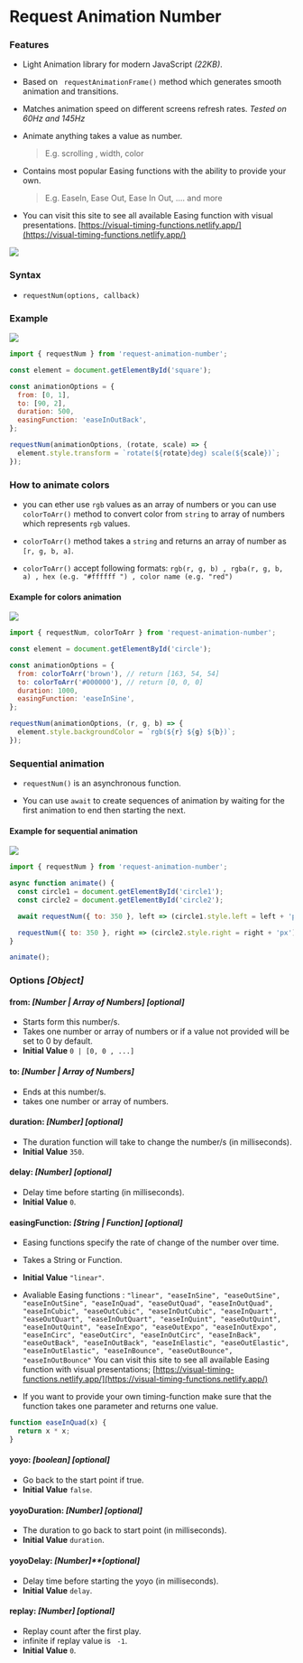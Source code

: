# Request Animation Number

### Features

- Light Animation library for modern JavaScript _(22KB)_.

- Based on ` requestAnimationFrame()` method which generates smooth animation and transitions.

- Matches animation speed on different screens refresh rates. _Tested on 60Hz and 145Hz_

- Animate anything takes a value as number.

  > E.g. scrolling , width, color

- Contains most popular Easing functions with the ability to provide your own.

  > E.g. EaseIn, Ease Out, Ease In Out, .... and more

- You can visit this site to see all available Easing function with visual presentations.
  [https://visual-timing-functions.netlify.app/](https://visual-timing-functions.netlify.app/)

[![](https://github.com/alabsi91/request-animation-number/blob/media/20210613_185929~1.gif)](https://visual-timing-functions.netlify.app/)

### Syntax

- `requestNum(options, callback)`

### Example

![](https://github.com/alabsi91/request-animation-number/blob/media/20210613_214717~2.gif)

```javascript
import { requestNum } from 'request-animation-number';

const element = document.getElementById('square');

const animationOptions = {
  from: [0, 1],
  to: [90, 2],
  duration: 500,
  easingFunction: 'easeInOutBack',
};

requestNum(animationOptions, (rotate, scale) => {
  element.style.transform = `rotate(${rotate}deg) scale(${scale})`;
});
```

### How to animate colors

- you can ether use `rgb` values as an array of numbers or you can use `colorToArr()` method to convert color from `string` to
  array of numbers which represents `rgb` values.

- `colorToArr()` method takes a `string` and returns an array of number as `[r, g, b, a]`.
- `colorToArr()` accept following formats: `rgb(r, g, b) , rgba(r, g, b, a) , hex (e.g. "#ffffff ") , color name (e.g. "red")`

#### Example for colors animation

![](https://github.com/alabsi91/request-animation-number/blob/media/20210613_215930~1.gif)

```javascript
import { requestNum, colorToArr } from 'request-animation-number';

const element = document.getElementById('circle');

const animationOptions = {
  from: colorToArr('brown'), // return [163, 54, 54]
  to: colorToArr('#000000'), // return [0, 0, 0]
  duration: 1000,
  easingFunction: 'easeInSine',
};

requestNum(animationOptions, (r, g, b) => {
  element.style.backgroundColor = `rgb(${r} ${g} ${b})`;
});
```

### Sequential animation

- `requestNum()` is an asynchronous function.

- You can use `await` to create sequences of animation by waiting for the first animation to end then starting the next.

#### Example for sequential animation

![](https://github.com/alabsi91/request-animation-number/blob/media/20210614_213742~2.gif)

```javascript
import { requestNum } from 'request-animation-number';

async function animate() {
  const circle1 = document.getElementById('circle1');
  const circle2 = document.getElementById('circle2');

  await requestNum({ to: 350 }, left => (circle1.style.left = left + 'px'));

  requestNum({ to: 350 }, right => (circle2.style.right = right + 'px'));
}

animate();
```

### Options _[Object]_

#### from: _[Number | Array of Numbers]_ _[optional]_

- Starts form this number/s.
- Takes one number or array of numbers or if a value not provided will be set to 0 by default.
- **Initial Value** `0 | [0, 0 , ...]`

#### to: _[Number | Array of Numbers]_

- Ends at this number/s.
- takes one number or array of numbers.

#### duration: _[Number]_ _[optional]_

- The duration function will take to change the number/s (in milliseconds).
- **Initial Value** `350`.

#### delay: _[Number]_ _[optional]_

- Delay time before starting (in milliseconds).
- **Initial Value** `0`.

#### easingFunction: _[String | Function]_ _[optional]_

- Easing functions specify the rate of change of the number over time.
- Takes a String or Function.
- **Initial Value** `"linear"`.
- Avaliable Easing functions :
  `"linear", "easeInSine", "easeOutSine", "easeInOutSine", "easeInQuad", "easeOutQuad", "easeInOutQuad", "easeInCubic", "easeOutCubic", "easeInOutCubic", "easeInQuart", "easeOutQuart", "easeInOutQuart", "easeInQuint", "easeOutQuint", "easeInOutQuint", "easeInExpo", "easeOutExpo", "easeInOutExpo", "easeInCirc", "easeOutCirc", "easeInOutCirc", "easeInBack", "easeOutBack", "easeInOutBack", "easeInElastic", "easeOutElastic", "easeInOutElastic", "easeInBounce", "easeOutBounce", "easeInOutBounce"`
  You can visit this site to see all available Easing function with visual presentations;
  [https://visual-timing-functions.netlify.app/](https://visual-timing-functions.netlify.app/)

- If you want to provide your own timing-function make sure that the function takes one parameter and returns one value.

```javascript
function easeInQuad(x) {
  return x * x;
}
```

#### yoyo: _[boolean]_ _[optional]_

- Go back to the start point if true.
- **Initial Value** `false`.

#### yoyoDuration: _[Number]_ _[optional]_

- The duration to go back to start point (in milliseconds).
- **Initial Value** `duration`.

#### yoyoDelay: _[Number]\*\*[optional]_

- Delay time before starting the yoyo (in milliseconds).
- **Initial Value** `delay`.

#### replay: _[Number]_ _[optional]_

- Replay count after the first play.
- infinite if replay value is ` -1`.
- **Initial Value** `0`.
